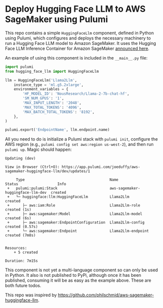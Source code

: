 # Deploy Hugging Face LLM to AWS SageMaker using Pulumi

This repo contains a simple `HuggingFaceLlm` component, defined in Python using Pulumi, which configures
and deploys the necessary machinery to run a Hugging Face LLM model to Amazon SageMaker. It uses the Hugging Face
LLM Inference Container for Amazon SageMaker [announced here](https://huggingface.co/blog/sagemaker-huggingface-llm).

An example of using this component is included in the `__main__.py` file:

```python
import pulumi
from hugging_face_llm import HuggingFaceLlm

llm = HuggingFaceLlm('Llama2Llm',
    instance_type = 'ml.g5.2xlarge',
    environment_variables = {
        'HF_MODEL_ID': 'NousResearch/Llama-2-7b-chat-hf',
        'SM_NUM_GPUS': '1',
        'MAX_INPUT_LENGTH': '2048',
        'MAX_TOTAL_TOKENS': '4096',
        'MAX_BATCH_TOTAL_TOKENS': '8192',
    },
)

pulumi.export('EndpointName', llm.endpoint.name)
```

All you need to do is initialize a Pulumi stack with `pulumi init`, configure the AWS region
(e.g., `pulumi config set aws:region us-west-2`), and then run `pulumi up`. Magic should happen:

```
Updating (dev)

View in Browser (Ctrl+O): https://app.pulumi.com/joeduffy/aws-sagemaker-huggingface-llm/dev/updates/1

     Type                                       Name                               Status                  Info
 +   pulumi:pulumi:Stack                        aws-sagemaker-huggingface-llm-dev  created
 +   └─ huggingface:llm:HuggingFaceLlm          Llama2Llm                          created
 +      ├─ aws:iam:Role                         Llama2Llm-role                     created (1s)
 +      ├─ aws:sagemaker:Model                  Llama2Llm-model                    created (6s)
 +      ├─ aws:sagemaker:EndpointConfiguration  Llama2Llm-config                   created (0.57s)
 +      └─ aws:sagemaker:Endpoint               Llama2Llm-endpoint                 created (7m8s)


Resources:
    + 5 created

Duration: 7m15s
```


This component is not yet a multi-language component so can only be used in Python. It also is not published to PyPi,
although once it has been published, consuming it will be as easy as the example above. These are both future todos.

This repo was inspired by https://github.com/philschmid/aws-sagemaker-huggingface-llm.
